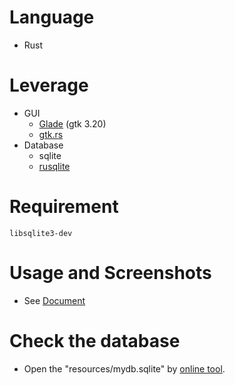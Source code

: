 # Language
+ Rust

# Leverage
+ GUI
    + [Glade](https://glade.gnome.org/) (gtk 3.20)
    + [gtk.rs](https://gtk-rs.org/)
+ Database
    + sqlite
    + [rusqlite](https://docs.rs/rusqlite/0.18.0/rusqlite/)

# Requirement

```
libsqlite3-dev
```

# Usage and Screenshots
+ See [Document](https://github.com/aben20807/dbms_proj/blob/master/Document.pdf)

# Check the database
+ Open the "resources/mydb.sqlite" by [online tool](https://sqliteonline.com/).
